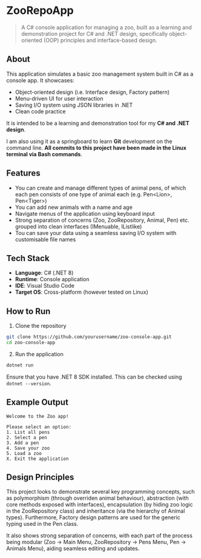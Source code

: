 # ZooRepoApp

> A C# console application for managing a zoo, built as a learning and demonstration project for C# and .NET design, specifically object-oriented (OOP) principles and interface-based design.

## About
This application simulates a basic zoo management system built in C# as a console app. It showcases:
- Object-oriented design (i.e. Interface design, Factory pattern)
- Menu-driven UI for user interaction
- Saving I/O system using JSON libraries in .NET
- Clean code practice

It is intended to be a learning and demonstration tool for my **C# and .NET design**.

I am also using it as a springboard to learn **Git** development on the command line. **All commits to this project have been made in the Linux terminal via Bash commands**.

## Features
- You can create and manage different types of animal pens, of which each pen consists of one type of animal each (e.g. Pen\<Lion>, Pen\<Tiger>)
- You can add new animals with a name and age
- Navigate menus of the application using keyboard input
- Strong separation of concerns (Zoo, ZooRepository, Animal, Pen) etc. grouped into clean interfaces (IMenuable, IListlike)
- Tou can save your data using a seamless saving I/O system with customisable file names

## Tech Stack
- **Language**: C# (.NET 8)
- **Runtime**: Console application
- **IDE**: Visual Studio Code
- **Target OS**: Cross-platform (however tested on Linux)

## How to Run
1. Clone the repository
```bash
git clone https://github.com/yourusername/zoo-console-app.git
cd zoo-console-app
```
2. Run the application
```bash
dotnet run
```

Ensure that you have .NET 8 SDK installed. This can be checked using `dotnet --version`.

## Example Output
```
Welcome to the Zoo app!

Please select an option:
1. List all pens
2. Select a pen
3. Add a pen
4. Save your zoo
5. Load a zoo
X. Exit the application
```

## Design Principles
This project looks to demonstrate several key programming concepts, such as polymorphism (through overriden animal behaviour), abstraction (with core methods exposed with interfaces), encapsulation (by hiding zoo logic in the ZooRepository class) and inheritance (via the hierarchy of Animal types). Furthermore, Factory design patterns are used for the generic typing used in the Pen<T> class.

It also shows strong separation of concerns, with each part of the process being modular (Zoo -> Main Menu, ZooRepository -> Pens Menu, Pen -> Animals Menu), aiding seamless editing and updates.
